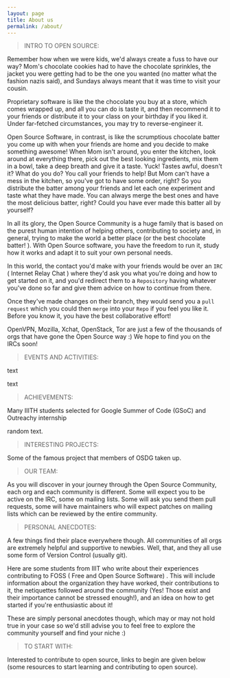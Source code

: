 ```yaml
---
layout: page
title: About us
permalink: /about/
---
```


>INTRO TO OPEN SOURCE:

Remember how when we were kids, we'd always create a fuss to have our way? Mom's chocolate cookies had to have the chocolate sprinkles, the jacket you were getting had to be the one you wanted (no matter what the fashion nazis said), and Sundays always meant that it was time to visit your cousin.

Proprietary software is like the the chocolate you buy at a store, which comes wrapped up, and all you can do is taste it, and then recommend it to your friends or distribute it to your class on your birthday if you liked it. Under far-fetched circumstances, you may try to reverse-engineer it.

Open Source Software, in contrast, is like the scrumptious chocolate batter you come up with when your friends are home and you decide to make something awesome! When Mom isn't around, you enter the kitchen, look around at everything there, pick out the best looking ingredients, mix them in a bowl, take a deep breath and give it a taste. Yuck! Tastes awful, doesn't it? What do you do? You call your friends to help! But Mom can't have a mess in the kitchen, so you've got to have some order, right? So you distribute the batter among your friends and let each one experiment and taste what they have made. You can always merge the best ones and have the most delicious batter, right? Could you have ever made this batter all by yourself?

In all its glory, the Open Source Community is a huge family that is based on the purest human intention of helping others, contributing to society and, in general, trying to make the world a better place (or the best chocolate batter! ).
With Open Source software, you have the freedom to run it, study how it works and adapt it to suit your own personal needs.

In this world, the contact you'd make with your friends would be over an `IRC` ( Internet Relay Chat ) where they'd ask you what you're doing and how to get started on it, and you'd redirect them to a `Repository` having whatever you've done so far and give them advice on how to continue from there.

Once they've made changes on their branch, they would send you a `pull request` which you could then `merge` into your `Repo` if you feel you like it. Before you know it, you have the best collaborative effort!

OpenVPN, Mozilla, Xchat, OpenStack, Tor are just a few of the thousands of orgs that have gone the Open Source way :) We hope to find you on the IRCs soon! 


>EVENTS AND ACTIVITIES:




text

text


>ACHIEVEMENTS:



Many IIITH students selected for Google Summer of Code (GSoC) and Outreachy internship

random text.



>INTERESTING PROJECTS:

Some of the famous project that members of OSDG taken up. 

>OUR TEAM:

As you will discover in your journey through the Open Source Community, each org and each community is different. Some will expect you to be active on the IRC, some on mailing lists. Some will ask you send them pull requests, some will have maintainers who will expect patches on mailing lists which can be reviewed by the entire community.

>PERSONAL ANECDOTES:


A few things find their place everywhere though. All communities of all orgs are extremely helpful and supportive to newbies. Well, that, and they all use some form of Version Control (usually git).

Here are some students from IIIT who write about their experiences contributing to FOSS ( Free and Open Source Software) . This will include information about the organization they have worked, their contributions to it, the netiquettes followed around the community (Yes! Those exist and their importance cannot be stressed enough!), and an idea on how to get started if you're enthusiastic about it!

These are simply personal anecdotes though, which may or may not hold true in your case so we'd still advise you to feel free to explore the community yourself and find your niche :)	

>TO START WITH:

Interested to contribute to open source, links to begin are given below (some resources to start learning and contributing to open source).

[jekyll-organization]: https://github.com/jekyll
